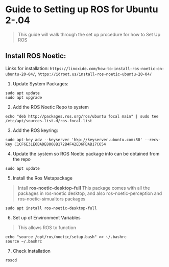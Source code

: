 # Guide to Setting up ROS for Ubuntu 2-.04
> This guide will walk through the set up procedure for how to Set Up ROS


## Install ROS Noetic:
Links for installation: `https://linoxide.com/how-to-install-ros-noetic-on-ubuntu-20-04/`, `https://idroot.us/install-ros-noetic-ubuntu-20-04/`

1. Update System Packages:
```
sudo apt update
sudo apt upgrade
```
2. Add the ROS Noetic Repo to system
```
echo "deb http://packages.ros.org/ros/ubuntu focal main" | sudo tee /etc/apt/sources.list.d/ros-focal.list
```
3. Add the ROS keyring:
```
sudo apt-key adv --keyserver 'hkp://keyserver.ubuntu.com:80' --recv-key C1CF6E31E6BADE8868B172B4F42ED6FBAB17C654
```

4. Update the system so ROS Noetic package info can be obtained from the repo

```
sudo apt update
```
5. Install the Ros Metapackage 
> Intall **ros-noetic-desktop-full**
> This package comes with all the packages in ros-noetic desktop, and also ros-noetic-perception and ros-noetic-simualtors packages
```
sudo apt install ros-noetic-desktop-full
```

6. Set up of Environment Variables
> This allows ROS to function
```
echo "source /opt/ros/noetic/setup.bash" >> ~/.bashrc
source ~/.bashrc
```

7. Check Installation
```
roscd
```


